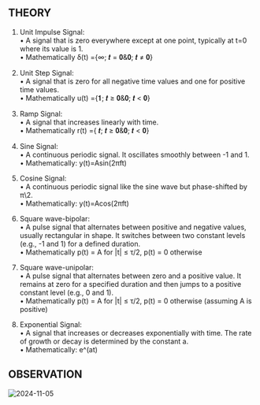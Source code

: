 ## THEORY

1. Unit Impulse Signal:  <br>
• A signal that is zero everywhere except at one point, typically at t=0 where its value is 1.  <br>
• Mathematically δ(t) ={∞; 𝒕 = 𝟎&𝟎; 𝒕 ≠ 𝟎}  <br>
 
2. Unit Step Signal:   <br>
• A signal that is zero for all negative time values and one for positive time values.  <br>
• Mathematically u(t) ={𝟏; 𝒕 ≥ 𝟎&𝟎; 𝒕 < 𝟎}  <br>
 
3. Ramp Signal:  <br>
• A signal that increases linearly with time.  <br>
• Mathematically r(t) ={ 𝒕; 𝒕 ≥ 𝟎&𝟎; 𝒕 < 𝟎}  <br>
 
4. Sine Signal:  <br>
• A continuous periodic signal. It oscillates smoothly between -1 and 1.  <br>
• Mathematically: y(t)=Asin(2πft)  <br>
 
5. Cosine Signal:  <br>
• A continuous periodic signal like the sine wave but phase-shifted by π\2.  <br>
• Mathematically: y(t)=Acos(2πft)  <br>
 
6.  Square wave-bipolar:  <br>
• A pulse signal that alternates between positive and negative values, usually rectangular in 
shape. It switches between two constant levels (e.g., -1 and 1)  for a defined duration.  <br>
• Mathematically p(t) = A for |t| ≤ τ/2, p(t) = 0 otherwise  <br>
 
7. Square wave-unipolar:  <br>
• A pulse signal that alternates between zero and a positive value. It remains at zero for a specified 
duration and then jumps to a positive constant level (e.g., 0 and 1).  <br>
• Mathematically p(t) = A for |t| ≤ τ/2, p(t) = 0 otherwise (assuming A is positive)  <br>
 
8. Exponential Signal:  <br>
• A signal that increases or decreases exponentially with time. The rate of growth or decay is 
determined by the constant a.  <br>
• Mathematically: e^(at) <br>



## OBSERVATION
![2024-11-05](https://github.com/user-attachments/assets/87e60295-50c6-4ab0-99d3-4990f639def8)
